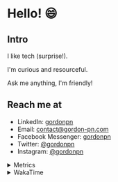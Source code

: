 # Hello! 😄

## Intro

I like tech (surprise!).

I'm curious and resourceful.

Ask me anything, I'm friendly!

## Reach me at

- LinkedIn: [gordonpn](https://www.linkedin.com/in/gordonpn/)
- Email: [contact@gordon-pn.com](mailto:contact@gordon-pn.com)
- Facebook Messenger: [gordonpn](https://www.messenger.com/t/Gordonpn)
- Twitter: [@gordonpn](https://twitter.com/Gordonpn)
- Instagram: [@gordonpn](https://www.instagram.com/gordonpn/)

<details>
  <summary>Metrics</summary>

  <img align="center" src="https://github.com/gordonpn/gordonpn/blob/master/github-metrics.svg" alt="GitHub Metrics">

</details>

<details>
  <summary>WakaTime</summary>

  <!--START_SECTION:waka-->
**I'm an Early 🐤** 

```text
🌞 Morning    178 commits    █████░░░░░░░░░░░░░░░░░░░░   21.63% 
🌆 Daytime    313 commits    █████████░░░░░░░░░░░░░░░░   38.03% 
🌃 Evening    296 commits    █████████░░░░░░░░░░░░░░░░   35.97% 
🌙 Night      36 commits     █░░░░░░░░░░░░░░░░░░░░░░░░   4.37%

```
📅 **I'm Most Productive on Wednesday** 

```text
Monday       128 commits    ████░░░░░░░░░░░░░░░░░░░░░   15.55% 
Tuesday      101 commits    ███░░░░░░░░░░░░░░░░░░░░░░   12.27% 
Wednesday    185 commits    █████░░░░░░░░░░░░░░░░░░░░   22.48% 
Thursday     110 commits    ███░░░░░░░░░░░░░░░░░░░░░░   13.37% 
Friday       124 commits    ███░░░░░░░░░░░░░░░░░░░░░░   15.07% 
Saturday     61 commits     █░░░░░░░░░░░░░░░░░░░░░░░░   7.41% 
Sunday       114 commits    ███░░░░░░░░░░░░░░░░░░░░░░   13.85%

```


📊 **This Week I Spent My Time On** 

```text
💬 Programming Languages: 
Java                     11 hrs 34 mins      ██████████████░░░░░░░░░░░   59.06% 
YAML                     2 hrs 15 mins       ███░░░░░░░░░░░░░░░░░░░░░░   11.5% 
TypeScript               1 hr 55 mins        ██░░░░░░░░░░░░░░░░░░░░░░░   9.84% 
Markdown                 44 mins             █░░░░░░░░░░░░░░░░░░░░░░░░   3.78% 
ANTLR v4 grammar file    36 mins             ░░░░░░░░░░░░░░░░░░░░░░░░░   3.14%

🔥 Editors: 
IntelliJ                 17 hrs 32 mins      ██████████████████████░░░   89.55% 
VS Code                  2 hrs 2 mins        ██░░░░░░░░░░░░░░░░░░░░░░░   10.45%

```


 Last Updated on 24/10/2022 16:41:57 UTC
<!--END_SECTION:waka-->
</details>
